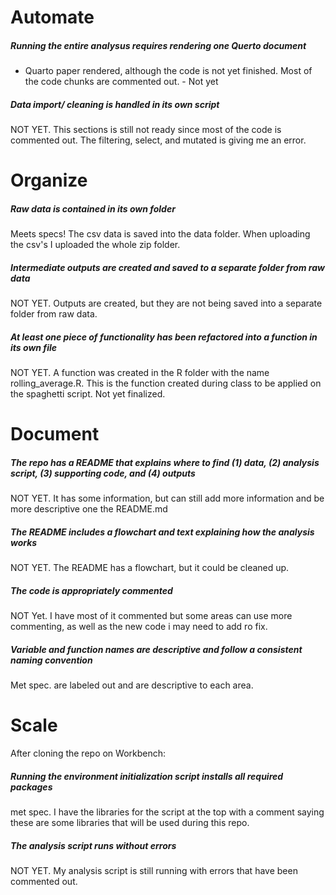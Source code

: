 # Automate

##### Running the entire analysus requires rendering one Querto document
- Quarto paper rendered, although the code is not yet finished. Most of the code chunks are commented out. - Not yet

##### Data import/ cleaning is handled in its own script

NOT YET. This sections is still not ready since most of the code is commented out. The filtering, select, and mutated is giving me an error.


# Organize

#####  Raw data is contained in its own folder
Meets specs! The csv data is saved into the data folder. When uploading the csv's I uploaded the whole zip folder.


#####  Intermediate outputs are created and saved to a separate folder from raw data
NOT YET. Outputs are created, but they are not being saved into a separate folder from raw data.


##### At least one piece of functionality has been refactored into a function in its own file
NOT YET. A function was created in the R folder with the name rolling_average.R. This is the function created during class to be applied on the spaghetti script. Not yet finalized.


# Document

#####  The repo has a README that explains where to find (1) data, (2) analysis script, (3) supporting code, and (4) outputs
NOT YET. It has some information, but can still add more information and be more descriptive one the README.md

#####  The README includes a flowchart and text explaining how the analysis works
NOT YET. The README has a flowchart, but it could be cleaned up.

#####  The code is appropriately commented
NOT Yet. I have most of it commented but some areas can use more commenting, as well as the new code i may need to add ro fix.

##### Variable and function names are descriptive and follow a consistent naming convention
Met spec. are labeled out and are descriptive to each area. 


# Scale
After cloning the repo on Workbench:
#####  Running the environment initialization script installs all required packages
met spec. I have the libraries for the script at the top with a comment saying these are some libraries that will be used during this repo.


#####  The analysis script runs without errors
NOT YET. My analysis script is still running with errors that have been commented out. 



